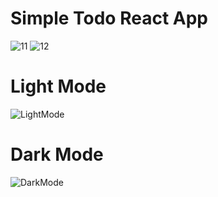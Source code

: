 # Simple Todo React App


![11](https://github.com/HidayahJadaan/Todo-React-App/assets/121747756/b7944ee4-df33-4e3d-a1a1-b596def3f53c)
![12](https://github.com/HidayahJadaan/Todo-React-App/assets/121747756/d3ca7f87-5bf8-4fec-beb1-5df247ce076d)

# Light Mode
![LightMode](https://github.com/HidayahJadaan/Todo-React-App/assets/121747756/ea74a509-5b4e-4228-9262-b4f256064ba4)


# Dark Mode
![DarkMode](https://github.com/HidayahJadaan/Todo-React-App/assets/121747756/801a7c58-0cba-4fef-8bc0-41fe81b16754)

